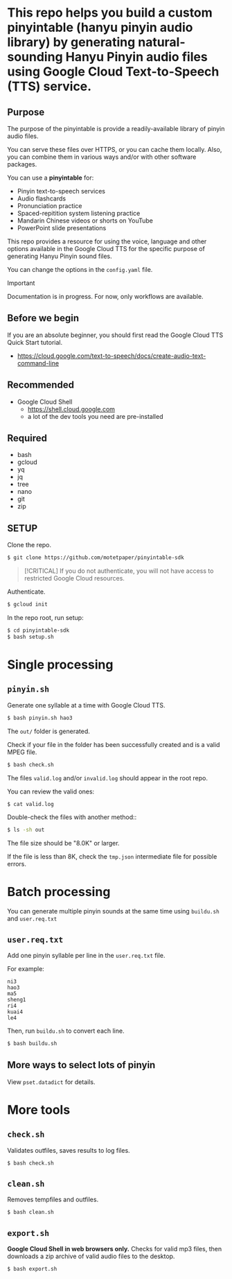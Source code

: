 # This repo helps you build a custom pinyintable (hanyu pinyin audio library) by generating natural-sounding Hanyu Pinyin audio files using Google Cloud Text-to-Speech (TTS) service.

## Purpose

The purpose of the pinyintable is provide a readily-available library of pinyin audio files.

You can serve these files over HTTPS, or you can cache them locally. Also, you can combine them in various ways and/or with other software packages.

You can use a **pinyintable** for:
  + Pinyin text-to-speech services
  + Audio flashcards
  + Pronunciation practice
  + Spaced-repitition system listening practice
  + Mandarin Chinese videos or shorts on YouTube
  + PowerPoint slide presentations

This repo provides a resource for using the voice, language and other options available in the Google Cloud TTS for the specific purpose of generating Hanyu Pinyin sound files.

You can change the options in the `config.yaml` file.

>[!IMPORTANT]
> Documentation is in progress. For now, only workflows are available.

## Before we begin

If you are an absolute beginner, you should first read the Google Cloud TTS Quick Start tutorial.

  + https://cloud.google.com/text-to-speech/docs/create-audio-text-command-line

## Recommended
  + Google Cloud Shell
    + https://shell.cloud.google.com
    + a lot of the dev tools you need are pre-installed

## Required

  + bash
  + gcloud
  + yq
  + jq
  + tree
  + nano
  + git
  + zip

## SETUP

Clone the repo.
```bash
$ git clone https://github.com/motetpaper/pinyintable-sdk
````

>[!CRITICAL]
> If you do not authenticate, you will not have access to restricted Google Cloud resources.

Authenticate.
```bash
$ gcloud init
```

In the repo root, run setup:
```bash
$ cd pinyintable-sdk
$ bash setup.sh
```

# Single processing

## `pinyin.sh`

Generate one syllable at a time with Google Cloud TTS.
```bash
$ bash pinyin.sh hao3
```

The `out/` folder is generated. 

Check if your file in the folder has been successfully created and is a valid MPEG file.

```bash
$ bash check.sh
```

The files `valid.log` and/or `invalid.log` should appear in the root repo. 

You can review the valid ones:
```bash
$ cat valid.log
```

Double-check the files with another method::
```bash
$ ls -sh out
```

The file size should be "8.0K" or larger. 

If the file is less than 8K, check the `tmp.json` intermediate file for possible errors.

# Batch processing

You can generate multiple pinyin sounds at the same time using `buildu.sh` and `user.req.txt`

## `user.req.txt`

Add one pinyin syllable per line in the `user.req.txt` file.

For example:
```
ni3
hao3
ma5
sheng1
ri4
kuai4
le4
````

Then, run `buildu.sh` to convert each line.

```bash
$ bash buildu.sh
```

## More ways to select lots of pinyin

View `pset.datadict` for details.


# More tools


## `check.sh`

Validates outfiles, saves results to log files.
```bash
$ bash check.sh
```

## `clean.sh`

Removes tempfiles and outfiles.
```bash
$ bash clean.sh
```

## `export.sh`

**Google Cloud Shell in web browsers only.** Checks for valid mp3 files, then downloads a zip archive of valid audio files to the desktop.
```bash
$ bash export.sh
```



